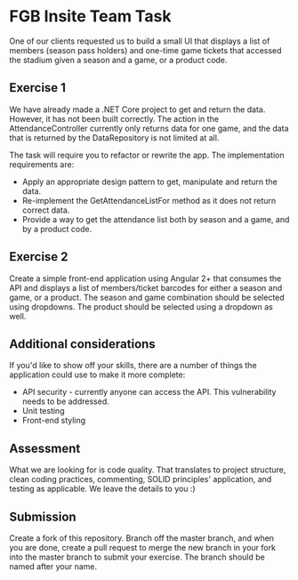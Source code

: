 # FGB Insite Team Task

One of our clients requested us to build a small UI that displays a list of members (season pass
holders) and one-time game tickets that accessed the stadium given a season and a game, or a
product code.

## Exercise 1
We have already made a .NET Core project to get and return the data. However, it has not been built
correctly. The action in the AttendanceController currently only returns data for one game, and the
data that is returned by the DataRepository is not limited at all.

The task will require you to refactor or rewrite the app. The implementation requirements are:

- Apply an appropriate design pattern to get, manipulate and return the data.
- Re-implement the GetAttendanceListFor method as it does not return correct data.
- Provide a way to get the attendance list both by season and a game, and by a product code.

## Exercise 2
Create a simple front-end application using Angular 2+ that consumes the API and displays a list of
members/ticket barcodes for either a season and game, or a product. The season and game combination
should be selected using dropdowns. The product should be selected using a dropdown as well.

## Additional considerations
If you'd like to show off your skills, there are a number of things the application could use to make it more complete:

- API security - currently anyone can access the API. This vulnerability needs to be addressed.
- Unit testing
- Front-end styling

## Assessment
What we are looking for is code quality. That translates to project structure, clean coding practices, commenting, SOLID
principles' application, and testing as applicable. We leave the details to you :)

## Submission
Create a fork of this repository. Branch off the master branch, and when you are done, create a pull request to merge the new branch in your fork into the master branch to submit your exercise. The branch should be named after your name.
